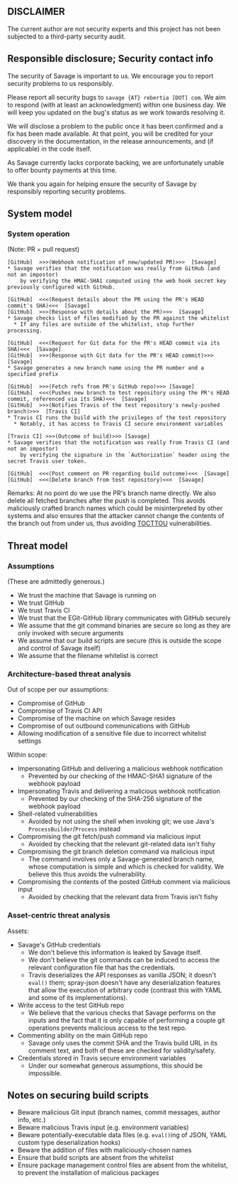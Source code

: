 ## DISCLAIMER
The current author are not security experts and this project has not been subjected to a third-party security audit.

## Responsible disclosure; Security contact info

The security of Savage is important to us. We encourage you to report security problems to us responsibly.

Please report all security bugs to `savage {AT} rebertia [DOT] com`. We aim to respond (with at least an acknowledgment) within one business day. We will keep you updated on the bug's status as we work towards resolving it.

We will disclose a problem to the public once it has been confirmed and a fix has been made available. At that point, you will be credited for your discovery in the documentation, in the release announcements, and (if applicable) in the code itself.

As Savage currently lacks corporate backing, we are unfortunately unable to offer bounty payments at this time.

We thank you again for helping ensure the security of Savage by responsibly reporting security problems.

## System model

### System operation
(Note: PR = pull request)

```
[GitHub]  >>>(Webhook notification of new/updated PR)>>>  [Savage]
* Savage verifies that the notification was really from GitHub (and not an impostor)
    by verifying the HMAC-SHA1 computed using the web hook secret key previously configured with GitHub.

[GitHub]  <<<(Request details about the PR using the PR's HEAD commit's SHA)<<<  [Savage]
[GitHub]  >>>(Response with details about the PR)>>>  [Savage]
* Savage checks list of files modified by the PR against the whitelist
  * If any files are outside of the whitelist, stop further processing.

[GitHub]  <<<(Request for Git data for the PR's HEAD commit via its SHA)<<<  [Savage]
[GitHub]  >>>(Response with Git data for the PR's HEAD commit)>>>  [Savage]
* Savage generates a new branch name using the PR number and a specified prefix

[GitHub]  >>>(Fetch refs from PR's GitHub repo)>>> [Savage]
[GitHub]  <<<(Pushes new branch to test repository using the PR's HEAD commit, referenced via its SHA)<<<  [Savage]
[GitHub]  >>>(Notifies Travis of the test repository's newly-pushed branch)>>>  [Travis CI]
* Travis CI runs the build with the privileges of the test repository
  * Notably, it has access to Travis CI secure environment variables

[Travis CI] >>>(Outcome of build)>>> [Savage]
* Savage verifies that the notification was really from Travis CI (and not an impostor)
    by verifying the signature in the `Authorization` header using the secret Travis user token.

[GitHub]  <<<(Post comment on PR regarding build outcome)<<<  [Savage]
[GitHub]  <<<(Delete branch from test repository)<<<  [Savage]
```

Remarks:
At no point do we use the PR's branch name directly. We also delete all fetched branches after the push is completed. This avoids maliciously crafted branch names which could be misinterpreted by other systems and also ensures that the attacker cannot change the contents of the branch out from under us, thus avoiding [TOCTTOU](http://en.wikipedia.org/wiki/Time_of_check_to_time_of_use) vulnerabilities.

## Threat model

### Assumptions
(These are admittedly generous.)
* We trust the machine that Savage is running on
* We trust GitHub
* We trust Travis CI
* We trust that the EGit-GitHub library communicates with GitHub securely
* We assume that the git command binaries are secure so long as they are only invoked with secure arguments
* We assume that our build scripts are secure (this is outside the scope and control of Savage itself)
* We assume that the filename whitelist is correct

### Architecture-based threat analysis
Out of scope per our assumptions:
* Compromise of GitHub
* Compromise of Travis CI API
* Compromise of the machine on which Savage resides
* Compromise of out outbound communications with GitHub
* Allowing modification of a sensitive file due to incorrect whitelist settings

Within scope:
* Impersonating GitHub and delivering a malicious webhook notification
  * Prevented by our checking of the HMAC-SHA1 signature of the webhook payload
* Impersonating Travis and delivering a malicious webhook notification
  * Prevented by our checking of the SHA-256 signature of the webhook payload
* Shell-related vulnerabilities
  * Avoided by not using the shell when invoking git; we use Java's `ProcessBuilder`/`Process` instead
* Compromising the git fetch/push command via malicious input
  * Avoided by checking that the relevant git-related data isn't fishy
* Compromising the git branch deletion command via malicious input
  * The command involves only a Savage-generated branch name, whose computation is simple and which is checked for validity. We believe this thus avoids the vulnerability.
* Compromising the contents of the posted GitHub comment via malicious input
  * Avoided by checking that the relevant data from Travis isn't fishy

### Asset-centric threat analysis
Assets:
* Savage's GitHub credentials
  * We don't believe this information is leaked by Savage itself.
  * We don't believe the git commands can be induced to access the relevant configuration file that has the credentials.
  * Travis deserializes the API responses as vanilla JSON; it doesn't `eval()` them; spray-json doesn't have any deserialization features that allow the execution of arbitrary code (contrast this with YAML and some of its implementations).
* Write access to the test GitHub repo
  * We believe that the various checks that Savage performs on the inputs and the fact that it is only capable of performing a couple git operations prevents malicious access to the test repo.
* Commenting ability on the main GitHub repo
  * Savage only uses the commit SHA and the Travis build URL in its comment text, and both of these are checked for validity/safety.
* Credentials stored in Travis secure environment variables
  * Under our somewhat generous assumptions, this should be impossible.

## Notes on securing build scripts
* Beware malicious Git input (branch names, commit messages, author info, etc.)
* Beware malicious Travis input (e.g. environment variables)
* Beware potentially-executable data files (e.g. `eval()`ing of JSON, YAML custom type deserialization hooks)
* Beware the addition of files with maliciously-chosen names
* Ensure that build scripts are absent from the whitelist
* Ensure package management control files are absent from the whitelist, to prevent the installation of malicious packages